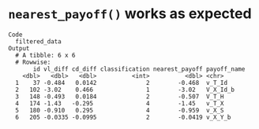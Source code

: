# `nearest_payoff()` works as expected

    Code
      filtered_data
    Output
      # A tibble: 6 x 6
      # Rowwise: 
           id vl_diff cd_diff classification nearest_payoff payoff_name
        <dbl>   <dbl>   <dbl>          <int>          <dbl> <chr>      
      1    37 -0.484   0.0142              2        -0.468  v_T_Id     
      2   102 -3.02    0.466               1        -3.02   V_X_Id_b   
      3   148 -0.493   0.0184              2        -0.507  V_T_H      
      4   174 -1.43   -0.295               4        -1.45   v_T_X      
      5   180 -0.910   0.295               4        -0.959  v_X_S      
      6   205 -0.0335 -0.0995              2        -0.0419 v_X_Y_b    

